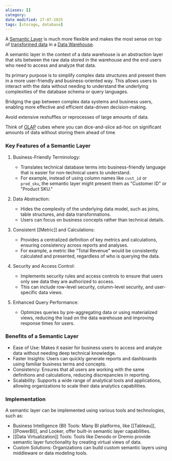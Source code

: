 ```yaml
---
aliases: []
category:
date modified: 27-07-2025
tags: [storage, database]
---
```

A [Semantic Layer](semantic%20layer.md) is much more flexible and makes the most sense on top of [transformed data](Data%20Transformation.md) in a [Data Warehouse](Data%20Warehouse.md).

A semantic layer in the context of a data warehouse is an abstraction layer that sits between the raw data stored in the warehouse and the end users who need to access and analyze that data.

Its primary purpose is to simplify complex data structures and present them in a more user-friendly and business-oriented way. This allows users to interact with the data without needing to understand the underlying complexities of the database schema or query languages.

Bridging the gap between complex data systems and business users, enabling more effective and efficient data-driven decision-making.

Avoid extensive reshuffles or reprocesses of large amounts of data. 

Think of [OLAP](standardised/OLAP%20(online%20analytical%20processing).md) cubes where you can dice-and-slice ad-hoc on significant amounts of data without storing them ahead of time

### Key Features of a Semantic Layer

1. Business-Friendly Terminology:
   - Translates technical database terms into business-friendly language that is easier for non-technical users to understand.
   - For example, instead of using column names like `cust_id` or `prod_sku`, the semantic layer might present them as "Customer ID" or "Product SKU."

2. Data Abstraction:
   - Hides the complexity of the underlying data model, such as joins, table structures, and data transformations.
   - Users can focus on business concepts rather than technical details.

3. Consistent [[Metric]] and Calculations:
   - Provides a centralized definition of key metrics and calculations, ensuring consistency across reports and analyses.
   - For example, a metric like "Total Revenue" would be consistently calculated and presented, regardless of who is querying the data.

4. Security and Access Control:
   - Implements security rules and access controls to ensure that users only see data they are authorized to access.
   - This can include row-level security, column-level security, and user-specific data views.

5. Enhanced Query Performance:
   - Optimizes queries by pre-aggregating data or using materialized views, reducing the load on the data warehouse and improving response times for users.

### Benefits of a Semantic Layer

- Ease of Use: Makes it easier for business users to access and analyze data without needing deep technical knowledge.
- Faster Insights: Users can quickly generate reports and dashboards using familiar business terms and concepts.
- Consistency: Ensures that all users are working with the same definitions and calculations, reducing discrepancies in reporting.
- Scalability: Supports a wide range of analytical tools and applications, allowing organizations to scale their data analytics capabilities.

### Implementation

A semantic layer can be implemented using various tools and technologies, such as:

- Business Intelligence (BI) Tools: Many BI platforms, like [[Tableau]], [[PowerBI]], and Looker, offer built-in semantic layer capabilities.
- [[Data Virtualization]] Tools: Tools like Denodo or Dremio provide semantic layer functionality by creating virtual views of data.
- Custom Solutions: Organizations can build custom semantic layers using middleware or data modeling tools.



